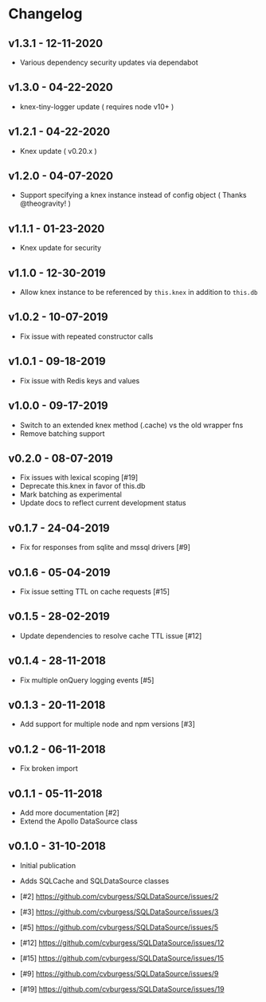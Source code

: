 # Changelog

## v1.3.1 - 12-11-2020

- Various dependency security updates via dependabot

## v1.3.0 - 04-22-2020

- knex-tiny-logger update ( requires node v10+ )

## v1.2.1 - 04-22-2020

- Knex update ( v0.20.x )

## v1.2.0 - 04-07-2020

- Support specifying a knex instance instead of config object ( Thanks @theogravity! )

## v1.1.1 - 01-23-2020

- Knex update for security

## v1.1.0 - 12-30-2019

- Allow knex instance to be referenced by `this.knex` in addition to `this.db`

## v1.0.2 - 10-07-2019

- Fix issue with repeated constructor calls

## v1.0.1 - 09-18-2019

- Fix issue with Redis keys and values

## v1.0.0 - 09-17-2019

- Switch to an extended knex method (.cache) vs the old wrapper fns
- Remove batching support

## v0.2.0 - 08-07-2019

- Fix issues with lexical scoping [#19]
- Deprecate this.knex in favor of this.db
- Mark batching as experimental
- Update docs to reflect current development status

## v0.1.7 - 24-04-2019

- Fix for responses from sqlite and mssql drivers [#9]

## v0.1.6 - 05-04-2019

- Fix issue setting TTL on cache requests [#15]

## v0.1.5 - 28-02-2019

- Update dependencies to resolve cache TTL issue [#12]

## v0.1.4 - 28-11-2018

- Fix multiple onQuery logging events [#5]

## v0.1.3 - 20-11-2018

- Add support for multiple node and npm versions [#3]

## v0.1.2 - 06-11-2018

- Fix broken import

## v0.1.1 - 05-11-2018

- Add more documentation [#2]
- Extend the Apollo DataSource class

## v0.1.0 - 31-10-2018

- Initial publication
- Adds SQLCache and SQLDataSource classes

- [#2] https://github.com/cvburgess/SQLDataSource/issues/2
- [#3] https://github.com/cvburgess/SQLDataSource/issues/3
- [#5] https://github.com/cvburgess/SQLDataSource/issues/5
- [#12] https://github.com/cvburgess/SQLDataSource/issues/12
- [#15] https://github.com/cvburgess/SQLDataSource/issues/15
- [#9] https://github.com/cvburgess/SQLDataSource/issues/9
- [#19] https://github.com/cvburgess/SQLDataSource/issues/19
